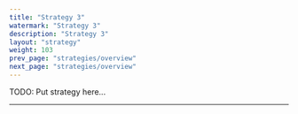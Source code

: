 ```yaml
---
title: "Strategy 3"
watermark: "Strategy 3"
description: "Strategy 3"
layout: "strategy"
weight: 103
prev_page: "strategies/overview"
next_page: "strategies/overview"
---
```


TODO: Put strategy here...

---
